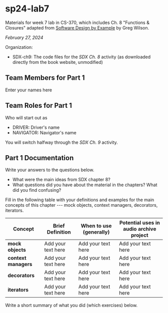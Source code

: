 # sp24-lab7
Materials for week 7 lab in CS-370, which includes Ch. 8 "Functions & Closures" adapted from [Software Design by Example](https://third-bit.com/sdxpy/) by Greg Wilson.

_February 27, 2024_

Organization:
* SDX-ch9: The code files for the _SDX Ch. 8_ activity (as downloaded directly from the book website, unmodified) 

## Team Members for Part 1
Enter your names here

## Team Roles for Part 1
Who will start out as
* DRIVER: Driver's name
* NAVIGATOR: Navigator's name

You will switch halfway through the _SDX Ch. 9_ activity.

## Part 1 Documentation

Write your answers to the questions below.

* What were the main ideas from SDX chapter 8?
* What questions did you have about the material in the chapters? What did you find confusing?

Fill in the following table with your definitions and examples for the main concepts of this chapter --- mock objects, context managers, decorators, iterators.

| Concept | Brief Definition | When to use (generally) | Potential uses in audio archive project |
| --- | --- | --- | --- |
| **mock objects** | Add your text here | Add your text here | Add your text here |
| **context managers** | Add your text here | Add your text here | Add your text here |
| **decorators** | Add your text here | Add your text here | Add your text here |
| **iterators** | Add your text here | Add your text here | Add your text here |


Write a short summary of what you did (which exercises) below.
